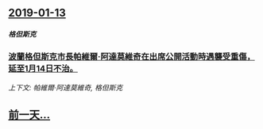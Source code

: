 ## [2019-01-13](/zh/news/2019/01/13/index.md)

##### 格但斯克
### [波蘭格但斯克市長帕維爾·阿達莫維奇在出席公開活動時遇襲受重傷，延至1月14日不治。 ](/zh/news/2019/01/13/波蘭格但斯克市長帕維爾-阿達莫維奇在出席公開活動時遇襲受重傷-延至1月14日不治.md)
_上下文: 帕維爾·阿達莫維奇, 格但斯克_

## [前一天...](/zh/news/2019/01/10/index.md)

